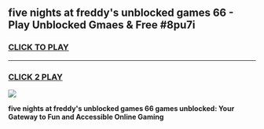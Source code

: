 
## five nights at freddy's unblocked games 66 - Play Unblocked Gmaes & Free #8pu7i
<h3>
<a href="https://news.freeplayer.one?title=five_nights_at_freddy's_unblocked_games_66&ref=03M">CLICK TO PLAY</a></h3>
<hr>

<h3>
<a href="https://news.freeplayer.one?title=five_nights_at_freddy's_unblocked_games_66&ref=03M">CLICK 2 PLAY</a>
  
</h3>

<a href="https://news.freeplayer.one?title=five_nights_at_freddy's_unblocked_games_66&ref=03M"><img src="https://clearcache.store/games.png"></a>


**five nights at freddy's unblocked games 66 games unblocked: Your Gateway to Fun and Accessible Online Gaming**
